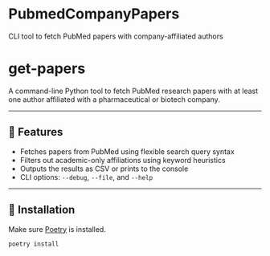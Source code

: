 # PubmedCompanyPapers
CLI tool to fetch PubMed papers with company-affiliated authors
# get-papers

A command-line Python tool to fetch PubMed research papers with at least one author affiliated with a pharmaceutical or biotech company.

---

## 📌 Features

- Fetches papers from PubMed using flexible search query syntax
- Filters out academic-only affiliations using keyword heuristics
- Outputs the results as CSV or prints to the console
- CLI options: `--debug`, `--file`, and `--help`

---

## 🚀 Installation

Make sure [Poetry](https://python-poetry.org/docs/#installation) is installed.

```bash
poetry install
